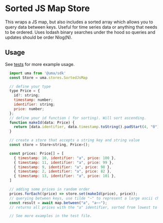# Sorted JS Map Store

This wraps a JS map, but also includes a sorted array which allows you to query data between keys. Useful
for time series data or anything that needs to be ordered. Uses lodash binary searches under the hood
so queries and updates should be order Nlog(N).

## Usage

See [tests](./store.test.ts) for more example usage.

```js
  import uma from '@uma/sdk'
  const Store = uma.stores.SortedJsMap

  // define your type
  type Price = {
    id?: string;
    timestamp: number;
    identifier: string;
    price: number;
  };
  // define your id function ( for sorting). Will sort ascending.
  function makeId(data: Price) {
    return [data.identifier, data.timestamp.toString().padStart(4, "0")].join("!");
  }

  // create a store that accepts a string key and string value
  const store = Store<string, Price>();

  const prices: Price[] = [
    { timestamp: 10, identifier: "a", price: 100 },
    { timestamp: 11, identifier: "a", price: 99 },
    { timestamp: 9, identifier: "a", price: 98 },
    { timestamp: 2, identifier: "a", price: 82 },
    { timestamp: 13, identifier: "a", price: 101 },
  ]

  // adding some prices in random order
  prices.forEach((price) => store.set(makeId(price), price));
  // querying between keys, use tilde "~" to represent a large ascii character
  const result = await map.between("a", "a~~");
  // returns all prices with the "a" identifier, sorted from lowest to highest TS

  // See more examples in the test file.

```
